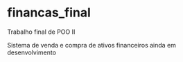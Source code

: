 # financas_final

Trabalho final de POO II 

Sistema de venda e compra de ativos financeiros ainda em desenvolvimento